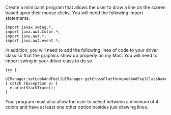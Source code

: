 <p>Create a mini paint program that allows the user to draw a line on the screen based upon their mouse clicks. You will need the following import statements.</p>
<pre><code class="lang-java"><span class="hljs-meta"><span class="hljs-meta-keyword">import</span> javax.swing.*;</span>
<span class="hljs-meta"><span class="hljs-meta-keyword">import</span> java.awt.Color.*;</span>
<span class="hljs-meta"><span class="hljs-meta-keyword">import</span> java.awt.*;</span>
<span class="hljs-meta"><span class="hljs-meta-keyword">import</span> java.awt.event.*;</span>
</code></pre>
<p>In addition, you will need to add the following lines of code to your driver class so that the graphics show up properly on my Mac. You will need to import swing in your driver class to do so.</p>
<pre><code class="lang-java"><span class="hljs-keyword">try</span> {
  UIManager.setLookAndFeel(UIManager.getCrossPlatformLookAndFeelClassName());
} <span class="hljs-keyword">catch</span> (Exception e) {
  e.printStackTrace();
}
</code></pre>
<p>Your program must also allow the user to select between a minimum of 4 colors and have at least one other option besides just drawing lines.</p>
